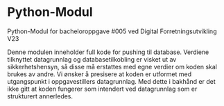 # Python-Modul
Python-Modul for bacheloroppgave #005 ved Digital Forretningsutvikling V23

Denne modulen inneholder full kode for pushing til database. 
Verdiene tilknyttet datagrunnlag og databasetilkobling er visket ut av sikkerhetshensyn, så disse må erstattes med egne verdier om koden skal brukes av andre. 
Vi ønsker å presisere at koden er utformet med utgangspunkt i oppgavestillers datagrunnlag. Med dette i bakhånd er det ikke gitt at koden fungerer som intendert ved datagrunnlag som er strukturert annerledes. 
